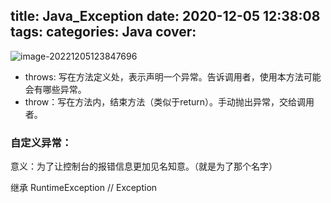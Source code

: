 title: Java_Exception
date: 2020-12-05 12:38:08
tags:
categories: Java
cover:
---

![image-20221205123847696](https://saladday-figure-bed.oss-cn-chengdu.aliyuncs.com/img/image-20221205123847696.png)

- throws: 写在方法定义处，表示声明一个异常。告诉调用者，使用本方法可能会有哪些异常。
- throw：写在方法内，结束方法（类似于return）。手动抛出异常，交给调用者。

### 自定义异常：

意义：为了让控制台的报错信息更加见名知意。（就是为了那个名字）

继承 RuntimeException // Exception

